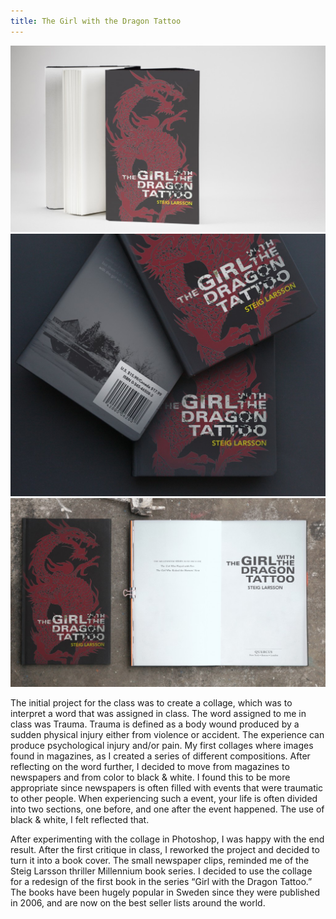 ```yaml
---
title: The Girl with the Dragon Tattoo
---
```


![Dragon Tattoo](assets/img/work/proj-11/dragon1.jpg)
![Dragon Tattoo](assets/img/work/proj-11/dragon2.jpg)
![Dragon Tattoo](assets/img/work/proj-11/dragon3.jpg)

The initial project for the class was to create a collage, which was to interpret a word that was assigned in class. The word assigned to me in class was Trauma. Trauma is defined as a body wound produced by a sudden physical injury either from violence or accident. The experience can produce psychological injury and/or pain. My first collages where images found in magazines, as I created a series of different compositions. After reflecting on the word further, I decided to move from magazines to newspapers and from color to black & white. I found this to be more appropriate since newspapers is often filled with events that were traumatic to other people. When experiencing such a event, your life is often divided into two sections, one before, and one after the event happened. The use of black & white, I felt reflected that.

After experimenting with the collage in Photoshop, I was happy with the end result. After the first critique in class, I reworked the project and decided to turn it into a book cover. The small newspaper clips, reminded me of the Steig Larsson thriller Millennium book series. I decided to use the collage for a redesign of the first book in the series “Girl with the Dragon Tattoo.” The books have been hugely popular in Sweden since they were published in 2006, and are now on the best seller lists around the world.